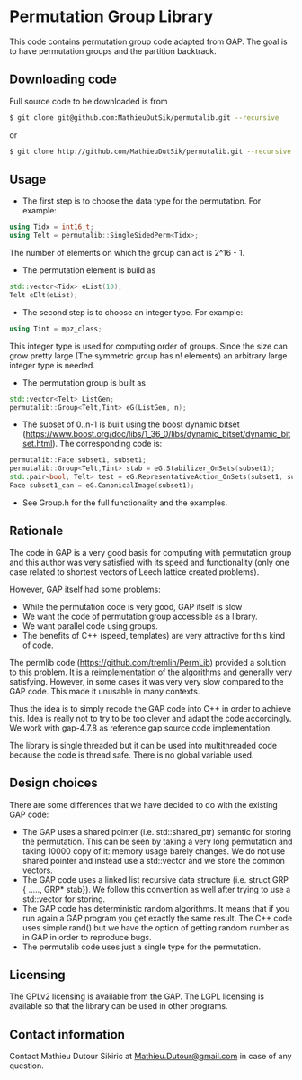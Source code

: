 Permutation Group Library
=========================

This code contains permutation group code adapted from GAP.
The goal is to have permutation groups and the partition
backtrack.



Downloading code
----------------

Full source code to be downloaded is from

```sh
$ git clone git@github.com:MathieuDutSik/permutalib.git --recursive
```

or

```sh
$ git clone http://github.com/MathieuDutSik/permutalib.git --recursive
```






Usage
-----

* The first step is to choose the data type for the permutation. For example:

```cpp
using Tidx = int16_t;
using Telt = permutalib::SingleSidedPerm<Tidx>;
```

The number of elements on which the group can act is 2^16 - 1.

* The permutation element is build as

```cpp
std::vector<Tidx> eList(10);
Telt eElt(eList);
```

* The second step is to choose an integer type. For example:

```cpp
using Tint = mpz_class;
```

This integer type is used for computing order of groups. Since the size can grow pretty large (The symmetric group has n! elements) an arbitrary large integer type is needed.

* The permutation group is built as

```cpp
std::vector<Telt> ListGen;
permutalib::Group<Telt,Tint> eG(ListGen, n);
```

* The subset of 0..n-1 is built using the boost dynamic bitset (https://www.boost.org/doc/libs/1_36_0/libs/dynamic_bitset/dynamic_bitset.html). The corresponding code is:

```cpp
permutalib::Face subset1, subset1;
permutalib::Group<Telt,Tint> stab = eG.Stabilizer_OnSets(subset1);
std::pair<bool, Telt> test = eG.RepresentativeAction_OnSets(subset1, subset2);
Face subset1_can = eG.CanonicalImage(subset1);
```

* See Group.h for the full functionality and the examples.




Rationale
---------

The code in GAP is a very good basis for computing with
permutation group and this author was very satisfied with its
speed and functionality (only one case related to shortest
vectors of Leech lattice created problems).

However, GAP itself had some problems:

  * While the permutation code is very good, GAP itself is slow
  * We want the code of permutation group accessible as a library.
  * We want parallel code using groups.
  * The benefits of C++ (speed, templates) are very attractive for this kind of code.

The permlib code (https://github.com/tremlin/PermLib) provided a solution to this problem.
It is a reimplementation of the algorithms and generally very satisfying.
However, in some cases it was very very slow compared to the GAP
code. This made it unusable in many contexts.

Thus the idea is to simply recode the GAP code into C++ in order
to achieve this. Idea is really not to try to be too clever and
adapt the code accordingly. We work with gap-4.7.8 as reference
gap source code implementation.

The library is single threaded but it can be used into multithreaded
code because the code is thread safe. There is no global variable
used.



Design choices
--------------

There are some differences that we have decided to do with
the existing GAP code:

  * The GAP uses a shared pointer (i.e. std::shared_ptr) semantic for storing the permutation. This can be seen by taking a very long permutation and taking 10000 copy of it: memory usage barely changes. We do not use shared pointer and instead use a std::vector and we store the common vectors.
  * The GAP code uses a linked list recursive data structure (i.e. struct GRP { ....., GRP* stab}). We follow this convention as well after trying to use a std::vector for storing.
  * The GAP code has deterministic random algorithms. It means that if you run again a GAP program you get exactly the same result. The C++ code uses simple rand() but we have the option of getting random number as in GAP in order to reproduce bugs.
  * The permutalib code uses just a single type for the permutation.



Licensing
---------

The GPLv2 licensing is available from the GAP.
The LGPL licensing is available so that the library can be used in other programs.



Contact information
-------------------

Contact Mathieu Dutour Sikiric at Mathieu.Dutour@gmail.com in case of any question.

